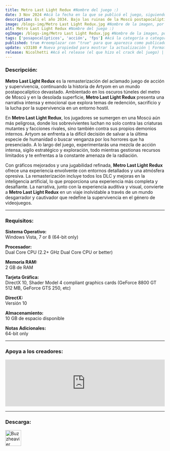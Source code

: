 ```yaml
---
title: Metro Last Light Redux #Nombre del juego :)
date: 3 Nov 2024 #Acá la fecha en la que se publicó el juego, siguiendo este formato: Dia "30", Mes "Oct", Año "2024" = como debe quedar: 30 Oct 2024
description: Es el año 2034. Bajo las ruinas de la Moscú postapocalíptica, en los túneles del Metro, los restos de la humanidad están sitiados por amenazas mortales desde afuera y desde adentro. Los mutantes acechan en los catacumbas bajo la superficie desolada y cazan entre los cielos envenenados de arriba. #Acá una mini descripción del juego
image: /blogs-img/Metro Last Light Redux.jpg #Nombre de la imagen, por lo general es exactamente el mismo nombre que el juego excluyendo lo ":" (Dos puntos)
alt: Metro Last Light Redux #Nombre del juego :)
ogImage: /blogs-img/Metro Last Light Redux.jpg #Nombre de la imagen, por lo general es exactamente el mismo nombre que el juego excluyendo lo ":" (Dos puntos)
tags: ['posapocalípticos', 'acción', 'fps'] #Acá la categoría o categorías del juego, si es más de una se coloca en este formato: ['categoría1', 'categoría2']
published: true #reemplazar con "true" para que aparezca como publicado
update: v33180 # Nueva propiedad para mostrar la actualización | Formato: v1.0.0
release: Nicolhetti #Acá el release (el que hizo el crack del juego) | Formato: Nicolhetti
---
```


<!--En VSCode seleccionando una palabra, por ejemplo: "Metro Last Light Redux" y apretando Ctrl+F2 se seleccionan todas las palabras iguales-->

### Descripción:
**Metro Last Light Redux** es la remasterización del aclamado juego de acción y supervivencia, continuando la historia de Artyom en un mundo postapocalíptico devastado. Ambientado en los oscuros túneles del metro de Moscú y en la desolada superficie, **Metro Last Light Redux** presenta una narrativa intensa y emocional que explora temas de redención, sacrificio y la lucha por la supervivencia en un entorno hostil.

En **Metro Last Light Redux**, los jugadores se sumergen en una Moscú aún más peligrosa, donde los sobrevivientes luchan no solo contra las criaturas mutantes y facciones rivales, sino también contra sus propios demonios internos. Artyom se enfrenta a la difícil decisión de salvar a la última especie de humanidad o buscar venganza por los horrores que ha presenciado. A lo largo del juego, experimentarás una mezcla de acción intensa, sigilo estratégico y exploración, todo mientras gestionas recursos limitados y te enfrentas a la constante amenaza de la radiación.

Con gráficos mejorados y una jugabilidad refinada, **Metro Last Light Redux** ofrece una experiencia envolvente con entornos detallados y una atmósfera opresiva. La remasterización incluye todos los DLC y mejoras en la inteligencia artificial, lo que proporciona una experiencia más completa y desafiante. La narrativa, junto con la experiencia auditiva y visual, convierte a **Metro Last Light Redux** en un viaje inolvidable a través de un mundo desgarrador y cautivador que redefine la supervivencia en el género de videojuegos.

<!--Prompt para Chat-GPT: Hazme una descripción para el juego "Metro Last Light Redux" y cada que menciones "Metro Last Light Redux" ponlo en negrita -->

---

### Requisitos:
**Sistema Operativo:**  
Windows Vista, 7 or 8 (64-bit only)

**Procesador:**  
Dual Core CPU (2.2+ GHz Dual Core CPU or better)

**Memoria RAM:**  
2 GB de RAM

**Tarjeta Gráfica:**  
DirectX 10, Shader Model 4 compliant graphics cards (GeForce 8800 GT 512 MB, GeForce GTS 250, etc)

**DirectX:**  
Versión 10

**Almacenamiento:**  
10 GB de espacio disponible

**Notas Adicionales:**  
64-bit only

<!--Si falta o sobra un requisito se quita o se agrega manteniendo el mismo formato-->

---

### Apoya a los creadores:
<iframe src="https://store.steampowered.com/widget/287390/" frameborder="0" style="background-color: transparent; width: 100% !important; aspect-ratio: 646 / 190;"></iframe>

<!--Reemplazar los numeros (AppID) del juego (en este caso 2668510) por el numero (AppID) correspondiente con el juego a publicar-->
<!--El AppID se encuentra en la URL del Juego en Steam-->

---

### Descarga:

[<img src="https://gist.github.com/cxmeel/0dbc95191f239b631c3874f4ccf114e2/raw/download.svg" alt="Buzzheavier" height="50" />](https://buzzheavier.com/f/GX3FA0Rf0AA)

<!-- # se debe reemplazar por el link de descarga-->

<!--NOMBRE-DEL-SERVICIO se debe reemplazar por el servicio donde está subido el juego-->
